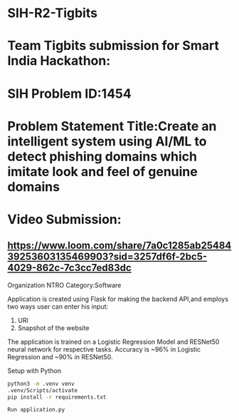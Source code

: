# SIH-R2-Tigbits


# Team Tigbits submission for Smart India Hackathon:
# SIH Problem ID:1454
# Problem Statement Title:Create an intelligent system using AI/ML to detect phishing domains which imitate look and feel of genuine domains

# Video Submission:
## https://www.loom.com/share/7a0c1285ab2548439253603135469903?sid=3257df6f-2bc5-4029-862c-7c3cc7ed83dc

Organization NTRO
Category:Software

Application is created using Flask for making the backend API,and employs two ways user can enter his input:
1) URl
2) Snapshot of the website

The application is trained on a Logistic Regression Model and RESNet50 neural network for respective tasks.
Accuracy is ~96% in Logistic Regression and ~90% in RESNet50.


Setup with Python

```bash
python3 -m .venv venv
.venv/Scripts/activate
pip install -r requirements.txt
```
`Run application.py`
